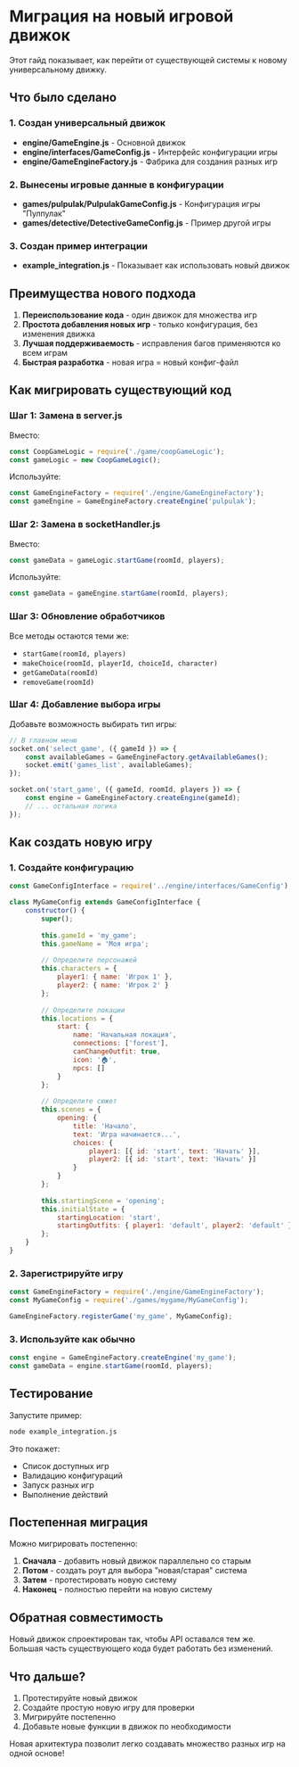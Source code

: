 # Миграция на новый игровой движок

Этот гайд показывает, как перейти от существующей системы к новому универсальному движку.

## Что было сделано

### 1. Создан универсальный движок
- **engine/GameEngine.js** - Основной движок
- **engine/interfaces/GameConfig.js** - Интерфейс конфигурации игры
- **engine/GameEngineFactory.js** - Фабрика для создания разных игр

### 2. Вынесены игровые данные в конфигурации
- **games/pulpulak/PulpulakGameConfig.js** - Конфигурация игры "Пулпулак"
- **games/detective/DetectiveGameConfig.js** - Пример другой игры

### 3. Создан пример интеграции
- **example_integration.js** - Показывает как использовать новый движок

## Преимущества нового подхода

1. **Переиспользование кода** - один движок для множества игр
2. **Простота добавления новых игр** - только конфигурация, без изменения движка
3. **Лучшая поддерживаемость** - исправления багов применяются ко всем играм
4. **Быстрая разработка** - новая игра = новый конфиг-файл

## Как мигрировать существующий код

### Шаг 1: Замена в server.js

Вместо:
```javascript
const CoopGameLogic = require('./game/coopGameLogic');
const gameLogic = new CoopGameLogic();
```

Используйте:
```javascript
const GameEngineFactory = require('./engine/GameEngineFactory');
const gameEngine = GameEngineFactory.createEngine('pulpulak');
```

### Шаг 2: Замена в socketHandler.js

Вместо:
```javascript
const gameData = gameLogic.startGame(roomId, players);
```

Используйте:
```javascript
const gameData = gameEngine.startGame(roomId, players);
```

### Шаг 3: Обновление обработчиков

Все методы остаются теми же:
- `startGame(roomId, players)`
- `makeChoice(roomId, playerId, choiceId, character)`
- `getGameData(roomId)`
- `removeGame(roomId)`

### Шаг 4: Добавление выбора игры

Добавьте возможность выбирать тип игры:

```javascript
// В главном меню
socket.on('select_game', ({ gameId }) => {
    const availableGames = GameEngineFactory.getAvailableGames();
    socket.emit('games_list', availableGames);
});

socket.on('start_game', ({ gameId, roomId, players }) => {
    const engine = GameEngineFactory.createEngine(gameId);
    // ... остальная логика
});
```

## Как создать новую игру

### 1. Создайте конфигурацию

```javascript
const GameConfigInterface = require('../engine/interfaces/GameConfig');

class MyGameConfig extends GameConfigInterface {
    constructor() {
        super();
        
        this.gameId = 'my_game';
        this.gameName = 'Моя игра';
        
        // Определите персонажей
        this.characters = {
            player1: { name: 'Игрок 1' },
            player2: { name: 'Игрок 2' }
        };
        
        // Определите локации
        this.locations = {
            start: {
                name: 'Начальная локация',
                connections: ['forest'],
                canChangeOutfit: true,
                icon: '🏠',
                npcs: []
            }
        };
        
        // Определите сюжет
        this.scenes = {
            opening: {
                title: 'Начало',
                text: 'Игра начинается...',
                choices: {
                    player1: [{ id: 'start', text: 'Начать' }],
                    player2: [{ id: 'start', text: 'Начать' }]
                }
            }
        };
        
        this.startingScene = 'opening';
        this.initialState = {
            startingLocation: 'start',
            startingOutfits: { player1: 'default', player2: 'default' }
        };
    }
}
```

### 2. Зарегистрируйте игру

```javascript
const GameEngineFactory = require('./engine/GameEngineFactory');
const MyGameConfig = require('./games/mygame/MyGameConfig');

GameEngineFactory.registerGame('my_game', MyGameConfig);
```

### 3. Используйте как обычно

```javascript
const engine = GameEngineFactory.createEngine('my_game');
const gameData = engine.startGame(roomId, players);
```

## Тестирование

Запустите пример:
```bash
node example_integration.js
```

Это покажет:
- Список доступных игр
- Валидацию конфигураций
- Запуск разных игр
- Выполнение действий

## Постепенная миграция

Можно мигрировать постепенно:

1. **Сначала** - добавить новый движок параллельно со старым
2. **Потом** - создать роут для выбора "новая/старая" система
3. **Затем** - протестировать новую систему
4. **Наконец** - полностью перейти на новую систему

## Обратная совместимость

Новый движок спроектирован так, чтобы API оставался тем же. Большая часть существующего кода будет работать без изменений.

## Что дальше?

1. Протестируйте новый движок
2. Создайте простую новую игру для проверки
3. Мигрируйте постепенно
4. Добавьте новые функции в движок по необходимости

Новая архитектура позволит легко создавать множество разных игр на одной основе!